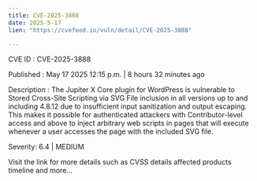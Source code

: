 ```yaml
---
title: CVE-2025-3888
date: 2025-5-17
lien: "https://cvefeed.io/vuln/detail/CVE-2025-3888"

---
```


CVE ID : CVE-2025-3888

Published :  May 17
2025
12:15 p.m. | 8 hours
32 minutes ago

Description : The Jupiter X Core plugin for WordPress is vulnerable to Stored Cross-Site Scripting via SVG File inclusion in all versions up to
and including
4.8.12 due to insufficient input sanitization and output escaping. This makes it possible for authenticated attackers
with Contributor-level access and above
to inject arbitrary web scripts in pages that will execute whenever a user accesses the page with the included SVG file.

Severity: 6.4 | MEDIUM

Visit the link for more details
such as CVSS details
affected products
timeline
and more...
